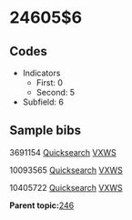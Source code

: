 # 24605$6

## Codes

-   Indicators
    -   First: 0
    -   Second: 5
-   Subfield: 6

## Sample bibs

3691154 [Quicksearch](https://search.library.yale.edu/catalog/3691154) [VXWS](http://prodorbis.library.yale.edu:7014/vxws/GetHoldingsService?bibId=3691154)

10093565 [Quicksearch](https://search.library.yale.edu/catalog/10093565) [VXWS](http://prodorbis.library.yale.edu:7014/vxws/GetHoldingsService?bibId=10093565)

10405722 [Quicksearch](https://search.library.yale.edu/catalog/10405722) [VXWS](http://prodorbis.library.yale.edu:7014/vxws/GetHoldingsService?bibId=10405722)

**Parent topic:**[246](../../tags/246/246.md)


